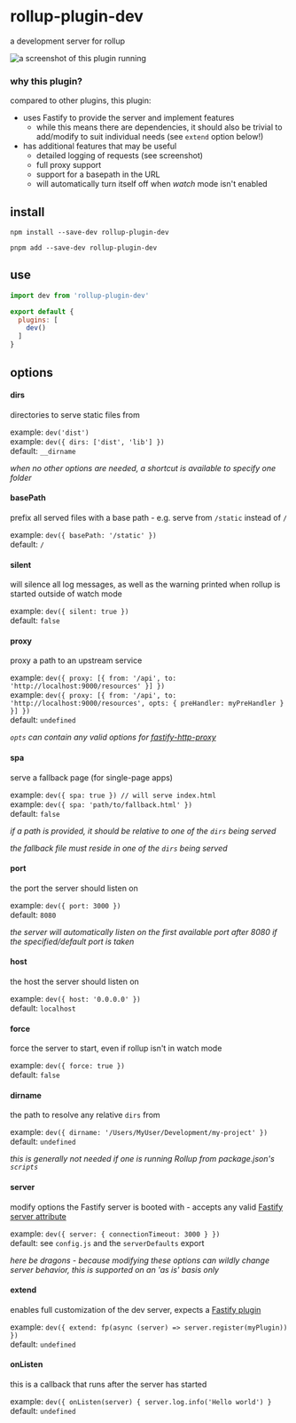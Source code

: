 # rollup-plugin-dev

a development server for rollup

![a screenshot of this plugin running](/.github/assets/screenshot.png?raw=true)

### why this plugin?

compared to other plugins, this plugin:
- uses Fastify to provide the server and implement features
  - while this means there are dependencies, it should also be trivial to add/modify to suit individual needs (see `extend` option below!)
- has additional features that may be useful
  - detailed logging of requests (see screenshot)
  - full proxy support
  - support for a basepath in the URL
  - will automatically turn itself off when _watch_ mode isn't enabled

## install

```console
npm install --save-dev rollup-plugin-dev
```

```console
pnpm add --save-dev rollup-plugin-dev
```

## use

```js
import dev from 'rollup-plugin-dev'

export default {
  plugins: [
    dev()
  ]
}
```

## options

#### dirs

directories to serve static files from

example: `dev('dist')`<br>
example: `dev({ dirs: ['dist', 'lib'] })`<br>
default: `__dirname`<br>

_when no other options are needed, a shortcut is available to specify one folder_

#### basePath

prefix all served files with a base path - e.g. serve from `/static` instead of `/`

example: `dev({ basePath: '/static' })`<br>
default: `/`

#### silent

will silence all log messages, as well as the warning printed when rollup is started outside of watch mode

example: `dev({ silent: true })`<br>
default: `false`

#### proxy

proxy a path to an upstream service

example: `dev({ proxy: [{ from: '/api', to: 'http://localhost:9000/resources' }] })`<br>
example: `dev({ proxy: [{ from: '/api', to: 'http://localhost:9000/resources', opts: { preHandler: myPreHandler } }] })`<br>
default: `undefined`<br>

_`opts` can contain any valid options for [fastify-http-proxy](https://github.com/fastify/fastify-http-proxy)_

#### spa

serve a fallback page (for single-page apps)

example: `dev({ spa: true }) // will serve index.html`<br>
example: `dev({ spa: 'path/to/fallback.html' })`<br>
default: `false`

_if a path is provided, it should be relative to one of the `dirs` being served_

_the fallback file must reside in one of the `dirs` being served_

#### port

the port the server should listen on

example: `dev({ port: 3000 })`<br>
default: `8080`

_the server will automatically listen on the first available port after 8080 if the specified/default port is taken_

#### host

the host the server should listen on

example: `dev({ host: '0.0.0.0' })`<br>
default: `localhost`

#### force

force the server to start, even if rollup isn't in watch mode

example: `dev({ force: true })`<br>
default: `false`

#### dirname

the path to resolve any relative `dirs` from

example: `dev({ dirname: '/Users/MyUser/Development/my-project' })`<br>
default: `undefined`

_this is generally not needed if one is running Rollup from package.json's `scripts`_

#### server

modify options the Fastify server is booted with - accepts any valid [Fastify server attribute](https://www.fastify.io/docs/latest/Reference//Server)

example: `dev({ server: { connectionTimeout: 3000 } })`<br>
default: see `config.js` and the `serverDefaults` export

_here be dragons - because modifying these options can wildly change server behavior, this is supported on an 'as is' basis only_

#### extend

enables full customization of the dev server, expects a [Fastify plugin](https://www.fastify.io/docs/latest/Reference/Plugins/)

example: `dev({ extend: fp(async (server) => server.register(myPlugin)) })`<br>
default: `undefined`

#### onListen

this is a callback that runs after the server has started

example: `dev({ onListen(server) { server.log.info('Hello world') }`
default: `undefined`
